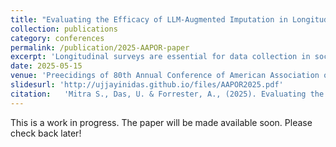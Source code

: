 ```yaml
---
title: "Evaluating the Efficacy of LLM-Augmented Imputation in Longitudinal SurveysEvaluating the Efficacy of LLM-Augmented Imputation in Longitudinal Surveys"
collection: publications
category: conferences
permalink: /publication/2025-AAPOR-paper
excerpt: 'Longitudinal surveys are essential for data collection in social sciences, economics, health, and public policy, offering valuable insights into trends over time and motivating evidence-based policy making. However, declining response rates in major U.S. surveys, like the Current Population Survey (CPS) and American Community Survey (ACS), raise concerns about data accuracy and representativeness. Declines resulting largely from attrition undermine the representativeness and validity of longitudinal datasets. Traditional imputation techniques, such as multiple imputation, hot-deck imputation, and inverse probability weighting, are common methods used to address nonresponse. Yet, recent advances in artificial intelligence (AI) and machine learning (ML) offer promising new strategies, especially for handling complex nonresponse patterns. For example, large language models (LLMs) permit analysts to generate synthetic personas to better represent respondent groups and may provide a more accurate reflection of the target population. In this research, we train the open source LLM ChatGPT 4o on respondent demographic information and previous responses from the four waves of the 2014 Survey of Program Participation (SIPP) and impute missing responses in each wave. This approach enables us to evaluate the effectiveness of LLMs to impute missing responses, particularly in federally-administered program participation data (such as SNAP, WIC, TANF, Medicaid/Medicare), where attrition in longitudinal surveys significantly impacts data quality. Our preliminary work shows that LLMs provide a meaningful candidate to impute missing data in the context of the SIPP. Using trained personas through LLMs provide a transparent method to develop imputed values, mimicking how traditional person interviews function. Further research will involve evaluating the imputations and developing new respondent weights to enable longitudinal analysis that combines reported and imputed data.'
date: 2025-05-15
venue: 'Preecidings of 80th Annual Conference of American Association of Public Opinion Research (AAPOR)'
slidesurl: 'http://ujjayinidas.github.io/files/AAPOR2025.pdf'
citation:   'Mitra S., Das, U. & Forrester, A., (2025). Evaluating the Efficacy of LLM-Augmented Imputation in Longitudinal SurveysEvaluating the Efficacy of LLM-Augmented Imputation in Longitudinal Surveys, *AAPOR*'
---
```


This is a work in progress. The paper will be made available soon. Please check back later!
